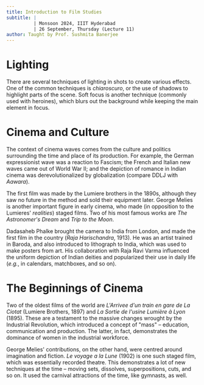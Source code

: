 ```yaml
---
title: Introduction to Film Studies
subtitle: |
          | Monsoon 2024, IIIT Hyderabad
          | 26 September, Thursday (Lecture 11)
author: Taught by Prof. Sushmita Banerjee
---
```


# Lighting
There are several techniques of lighting in shots to create various effects. One of the common techniques is *chiaroscuro*, or the use of shadows to highlight parts of the scene. Soft focus is another technique (commonly used with heroines), which blurs out the background while keeping the main element in focus.

# Cinema and Culture
The context of cinema waves comes from the culture and politics surrounding the time and place of its production. For example, the German expressionist wave was a reaction to Fascism; the French and Italian new waves came out of World War II; and the depiction of romance in Indian cinema was derevolutionalized by globalization (compare DDLJ with *Aawara*).

The first film was made by the Lumiere brothers in the 1890s, although they saw no future in the method and sold their equipment later. George Melies is another important figure in early cinema, who made (in opposition to the Lumieres' *realities*) staged films. Two of his most famous works are *The Astronomer's Dream* and *Trip to the Moon*.

Dadasaheb Phalke brought the camera to India from London, and made the first film in the country (*Raja Harischandra*, 1913). He was an artist trained in Baroda, and also introduced to lithograph to India, which was used to make posters from art. His collaboration with Raja Ravi Varma influenced the uniform depiction of Indian deities and popularized their use in daily life (*e.g.*, in calendars, matchboxes, and so on).

# The Beginnings of Cinema
Two of the oldest films of the world are *L'Arrivee d'un train en gare de La Ciotat* (Lumiere Brothers, 1897) and *La Sortie de l'usine Lumière à Lyon* (1895). These are a testament to the massive changes wrought by the Industrial Revolution, which introduced a concept of "mass" – education, communication and production. The latter, in fact, demonstrates the dominance of women in the industrial workforce.

George Melies' contributions, on the other hand, were centred around imagination and fiction. *Le voyage a la Lune* (1902) is one such staged film, which was essentially recorded theatre. This demonstrates a lot of new techniques at the time – moving sets, dissolves, superpositions, cuts, and so on. It used the carnival attractions of the time, like gymnasts, as well.